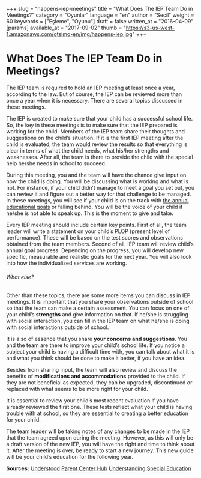 +++
slug = "happens-iep-meetings"
title = "What Does The IEP Team Do in Meetings?"
category = "Oyunlar"
language = "en"
author = "Secil"
weight = 60
keywords = ["Eşleme", "Oyunu"]
draft = false
written_at = "2016-04-09"
[params]
available_at = "2017-09-02"
thumb = "https://s3-us-west-1.amazonaws.com/otsimo-en/img/happens-iep.jpg"
+++


# What Does The IEP Team Do in Meetings?

The IEP team is required to hold an IEP meeting at least once a year, according to the law. But of course, the IEP can be reviewed more than once a year when it is necessary. There are several topics discussed in these meetings.

The IEP is created to make sure that your child has a successful school life. So, the key in these meetings is to make sure that the IEP prepared is working for the child. Members of the IEP team share their thoughts and suggestions on the child’s situation. If it is the first IEP meeting after the child is evaluated, the team would review the results so that everything is clear in terms of what the child needs, what his/her strengths and weaknesses. After all, the team is there to provide the child with the special help he/she needs in school to succeed.

During this meeting, you and the team will have the chance give input on how the child is doing. You will be discussing what is working and what is not. For instance, if your child didn’t manage to meet a goal you set out, you can review it and figure out a better way for that challenge to be managed. In these meetings, you will see if your child is on the track with [the annual educational goals](/en/set-annual-educational-goals-ieps/) or falling behind. You will be the voice of your child if he/she is not able to speak up. This is the moment to give and take.


Every IEP meeting should include certain key points. First of all, the team leader will write a statement on your child’s PLOP (present level of performance). These will be based on the test scores and observations obtained from the team members. Second of all, IEP team will review child’s annual goal progress. Depending on the progress, you will develop new specific, measurable and realistic goals for the next year. You will also look into how the individualized services are working.

###### What else?

Other than these topics, there are some more items you can discuss in IEP meetings. It is important that you share your observations outside of school so that the team can make a certain assessment. You can focus on one of your child’s **strengths** and give information on that. If he/she is struggling with social interaction, you can fill in the IEP team on what he/she is doing with social interactions outside of school.

It is also of essence that you share **your concerns and suggestions**. You and the team are there to improve your child’s school life. If you notice a subject your child is having a difficult time with, you can talk about what it is and what you think should be done to make it better, if you have an idea.

Besides from sharing input, the team will also review and discuss the benefits of **modifications and accommodations** provided to the child. If they are not beneficial as expected, they can be upgraded, discontinued or replaced with what seems to be more right for your child.

It is essential to review your child’s most recent evaluation if you have already reviewed the first one. These tests reflect what your child is having trouble with at school, so they are essential to creating a better education for your child.

The team leader will be taking notes of any changes to be made in the IEP that the team agreed upon during the meeting. However, as this will only be a draft version of the new IEP, you will have the right and time to think about it. After the meeting is over, be ready to start a new journey. This new guide will be your child’s education for the following year.

**Sources:** [Understood](https://www.understood.org/en/school-learning/special-services/ieps/the-iep-meeting-an-overview) [Parent Center Hub](http://www.parentcenterhub.org/repository/meetings/#happens) [Understanding Special Education](http://www.understandingspecialeducation.com/IEP-meeting.html)
